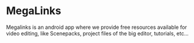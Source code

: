 # MegaLinks
Megalinks is an android app where we provide free resources available for video editing, like Scenepacks, project files of the big editor, tutorials, etc...
